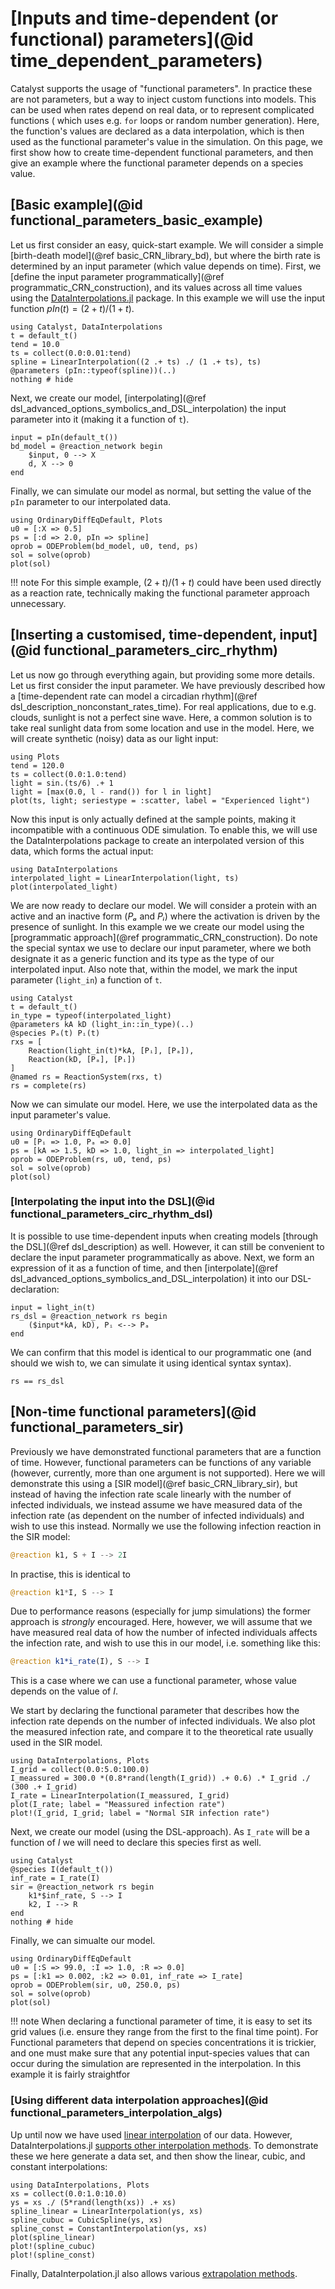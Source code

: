 # [Inputs and time-dependent (or functional) parameters](@id time_dependent_parameters)
Catalyst supports the usage of "functional parameters". In practice these are not parameters, but a way to inject custom functions into models. This can be used when rates depend on real data, or to represent complicated functions ( which uses e.g. `for` loops or random number generation). Here, the function's values are declared as a data interpolation, which is then used as the functional parameter's value in the simulation. On this page, we first show how to create time-dependent functional parameters, and then give an example where the functional parameter depends on a species value.

## [Basic example](@id functional_parameters_basic_example)
Let us first consider an easy, quick-start example. We will consider a simple [birth-death model](@ref basic_CRN_library_bd), but where the birth rate is determined by an input parameter (which value depends on time). First, we [define the input parameter programmatically](@ref programmatic_CRN_construction), and its values across all time values using the [DataInterpolations.jl](https://github.com/SciML/DataInterpolations.jl) package. In this example we will use the input function $pIn(t) = (2 + t)/(1 + t)$.
```@example functional_parameters_basic_example
using Catalyst, DataInterpolations
t = default_t()
tend = 10.0
ts = collect(0.0:0.01:tend)
spline = LinearInterpolation((2 .+ ts) ./ (1 .+ ts), ts)
@parameters (pIn::typeof(spline))(..)
nothing # hide
```
Next, we create our model, [interpolating](@ref dsl_advanced_options_symbolics_and_DSL_interpolation) the input parameter into it (making it a function of `t`).
```@example functional_parameters_basic_example
input = pIn(default_t())
bd_model = @reaction_network begin
    $input, 0 --> X
    d, X --> 0
end
```
Finally, we can simulate our model as normal, but setting the value of the `pIn` parameter to our interpolated data.
```@example functional_parameters_basic_example
using OrdinaryDiffEqDefault, Plots
u0 = [:X => 0.5]
ps = [:d => 2.0, pIn => spline]
oprob = ODEProblem(bd_model, u0, tend, ps)
sol = solve(oprob)
plot(sol)
```
!!! note
    For this simple example, $(2 + t)/(1 + t)$ could have been used directly as a reaction rate, technically making the functional parameter approach unnecessary.

## [Inserting a customised, time-dependent, input](@id functional_parameters_circ_rhythm)
Let us now go through everything again, but providing some more details. Let us first consider the input parameter. We have previously described how a [time-dependent rate can model a circadian rhythm](@ref dsl_description_nonconstant_rates_time). For real applications, due to e.g. clouds, sunlight is not a perfect sine wave. Here, a common solution is to take real sunlight data from some location and use in the model. Here, we will create synthetic (noisy) data as our light input:
```@example functional_parameters_circ_rhythm
using Plots
tend = 120.0
ts = collect(0.0:1.0:tend)
light = sin.(ts/6) .+ 1
light = [max(0.0, l - rand()) for l in light]
plot(ts, light; seriestype = :scatter, label = "Experienced light")
```
Now this input is only actually defined at the sample points, making it incompatible with a continuous ODE simulation. To enable this, we will use the DataInterpolations package to create an interpolated version of this data, which forms the actual input:
```@example functional_parameters_circ_rhythm
using DataInterpolations
interpolated_light = LinearInterpolation(light, ts)
plot(interpolated_light)
```
We are now ready to declare our model. We will consider a protein with an active and an inactive form ($Pₐ$ and $Pᵢ$) where the activation is driven by the presence of sunlight. In this example we we create our model using the [programmatic approach](@ref programmatic_CRN_construction). Do note the special syntax we use to declare our input parameter, where we both designate it as a generic function and its type as the type of our interpolated input. Also note that, within the model, we mark the input parameter (`light_in`) a function of `t`.
```@example functional_parameters_circ_rhythm
using Catalyst
t = default_t()
in_type = typeof(interpolated_light)
@parameters kA kD (light_in::in_type)(..)
@species Pₐ(t) Pᵢ(t)
rxs = [
    Reaction(light_in(t)*kA, [Pᵢ], [Pₐ]),
    Reaction(kD, [Pₐ], [Pᵢ])
]
@named rs = ReactionSystem(rxs, t)
rs = complete(rs)
```
Now we can simulate our model. Here, we use the interpolated data as the input parameter's value.
```@example functional_parameters_circ_rhythm
using OrdinaryDiffEqDefault
u0 = [Pᵢ => 1.0, Pₐ => 0.0]
ps = [kA => 1.5, kD => 1.0, light_in => interpolated_light]
oprob = ODEProblem(rs, u0, tend, ps)
sol = solve(oprob)
plot(sol)
```

### [Interpolating the input into the DSL](@id functional_parameters_circ_rhythm_dsl)
It is possible to use time-dependent inputs when creating models [through the DSL](@ref dsl_description) as well. However, it can still be convenient to declare the input parameter programmatically as above. Next, we form an expression of it as a function of time, and then [interpolate](@ref dsl_advanced_options_symbolics_and_DSL_interpolation) it into our DSL-declaration:
```@example functional_parameters_circ_rhythm
input = light_in(t)
rs_dsl = @reaction_network rs begin
    ($input*kA, kD), Pᵢ <--> Pₐ
end
```
We can confirm that this model is identical to our programmatic one (and should we wish to, we can simulate it using identical syntax syntax).
```@example functional_parameters_circ_rhythm
rs == rs_dsl
```

## [Non-time functional parameters](@id functional_parameters_sir)
Previously we have demonstrated functional parameters that are a function of time. However, functional parameters can be functions of any variable (however, currently, more than one argument is not supported). Here we will demonstrate this using a [SIR model](@ref basic_CRN_library_sir), but instead of having the infection rate scale linearly with the number of infected individuals, we instead assume we have measured data of the infection rate (as dependent on the number of infected individuals) and wish to use this instead. Normally we use the following infection reaction in the SIR model:
```julia
@reaction k1, S + I --> 2I
```
In practise, this is identical to
```julia
@reaction k1*I, S --> I
```
Due to performance reasons (especially for jump simulations) the former approach is *strongly* encouraged. Here, however, we will assume that we have measured real data of how the number of infected individuals affects the infection rate, and wish to use this in our model, i.e. something like this:
```julia
@reaction k1*i_rate(I), S --> I
```
This is a case where we can use a functional parameter, whose value depends on the value of $I$.

We start by declaring the functional parameter that describes how the infection rate depends on the number of infected individuals. We also plot the measured infection rate, and compare it to the theoretical rate usually used in the SIR model.
```@example functional_parameters_sir
using DataInterpolations, Plots
I_grid = collect(0.0:5.0:100.0)
I_meassured = 300.0 *(0.8*rand(length(I_grid)) .+ 0.6) .* I_grid ./ (300 .+ I_grid)
I_rate = LinearInterpolation(I_meassured, I_grid)
plot(I_rate; label = "Meassured infection rate")
plot!(I_grid, I_grid; label = "Normal SIR infection rate")
```
Next, we create our model (using the DSL-approach). As `I_rate` will be a function of $I$ we will need to declare this species first as well.
```@example functional_parameters_sir
using Catalyst
@species I(default_t())
inf_rate = I_rate(I)
sir = @reaction_network rs begin
    k1*$inf_rate, S --> I
    k2, I --> R
end
nothing # hide
```
Finally, we can simualte our model.
```@example functional_parameters_sir
using OrdinaryDiffEqDefault
u0 = [:S => 99.0, :I => 1.0, :R => 0.0]
ps = [:k1 => 0.002, :k2 => 0.01, inf_rate => I_rate]
oprob = ODEProblem(sir, u0, 250.0, ps)
sol = solve(oprob)
plot(sol)
```
!!! note
    When declaring a functional parameter of time, it is easy to set its grid values (i.e. ensure they range from the first to the final time point). For Functional parameters that depend on species concentrations it is trickier, and one must make sure that any potential input-species values that can occur during the simulation are represented in the interpolation. In this example it is fairly straightfor

### [Using different data interpolation approaches](@id functional_parameters_interpolation_algs)
Up until now we have used [linear interpolation](https://en.wikipedia.org/wiki/Linear_interpolation) of our data. However, DataInterpolations.jl [supports other interpolation methods](https://docs.sciml.ai/DataInterpolations/stable/methods/). To demonstrate these we here generate a data set, and then show the linear, cubic, and constant interpolations:
```@example functional_parameters_interpolation_algs
using DataInterpolations, Plots
xs = collect(0.0:1.0:10.0)
ys = xs ./ (5*rand(length(xs)) .+ xs)
spline_linear = LinearInterpolation(ys, xs)
spline_cubuc = CubicSpline(ys, xs)
spline_const = ConstantInterpolation(ys, xs)
plot(spline_linear)
plot!(spline_cubuc)
plot!(spline_const)
```
Finally, DataInterpolation.jl also allows various [extrapolation methods](https://docs.sciml.ai/DataInterpolations/stable/extrapolation_methods/).